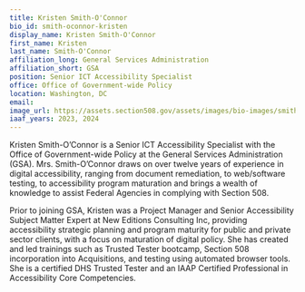 ```yaml
---
title: Kristen Smith-O'Connor
bio_id: smith-oconnor-kristen
display_name: Kristen Smith-O'Connor
first_name: Kristen
last_name: Smith-O'Connor
affiliation_long: General Services Administration
affiliation_short: GSA
position: Senior ICT Accessibility Specialist
office: Office of Government-wide Policy
location: Washington, DC
email: 
image_url: https://assets.section508.gov/assets/images/bio-images/smith-oconnor-kristen.jpg
iaaf_years: 2023, 2024
---
```

Kristen Smith-O’Connor is a Senior ICT Accessibility Specialist with the Office of Government-wide Policy at the General Services Administration (GSA). Mrs. Smith-O’Connor draws on over twelve years of experience in digital accessibility, ranging from document remediation, to web/software testing, to accessibility program maturation and brings a wealth of knowledge to assist Federal Agencies in complying with Section 508. 

Prior to joining GSA, Kristen was a Project Manager and Senior Accessibility Subject Matter Expert at New Editions Consulting Inc, providing accessibility strategic planning and program maturity for public and private sector clients, with a focus on maturation of digital policy. She has created and led trainings such as Trusted Tester bootcamp, Section 508 incorporation into Acquisitions, and testing using automated browser tools. She is a certified DHS Trusted Tester and an IAAP Certified Professional in Accessibility Core Competencies.